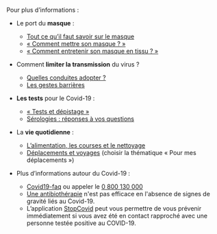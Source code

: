Pour plus d’informations :

* Le port du **masque** :
  * [Tout ce qu’il faut savoir sur le masque](https://solidarites-sante.gouv.fr/IMG/pdf/affiche_masque_mode_d_emploi.pdf)
  * [« Comment mettre son masque ? »](https://www.youtube.com/watch?v=1bEzmzdHvJw)
  * [« Comment entretenir son masque en tissu ? »](https://www.youtube.com/watch?v=ZoryOURBGkE)

* Comment **limiter la transmission** du virus ?
  * [Quelles conduites adopter ?](https://solidarites-sante.gouv.fr/IMG/pdf/fiche_grand_public.pdf)
  * [Les gestes barrières](https://solidarites-sante.gouv.fr/IMG/pdf/affiche_gestes_barriere.pdf)


* **Les tests** pour le Covid-19 :
  * [« Tests et dépistage »](https://www.gouvernement.fr/info-coronavirus/tests-et-depistage)
  * [Sérologies : réponses à vos questions](https://solidarites-sante.gouv.fr/soins-et-maladies/maladies/maladies-infectieuses/coronavirus/tout-savoir-sur-la-covid-19/article/les-serologies-reponses-a-vos-questions)

* La **vie quotidienne** :
  * [L’alimentation, les courses et le nettoyage](https://www.anses.fr/fr/content/coronavirus-alimentation-courses-nettoyage-les-recommandations-de-l%E2%80%99anses)
  * [Déplacements et voyages](https://www.gouvernement.fr/info-coronavirus#questions__reponses) (choisir la thématique « Pour mes déplacements »)

* Plus d’informations autour du Covid-19 :
  * [Covid19-faq](https://www.covid19-faq.fr/) ou appeler le [0 800 130 000](tel:+33800130000)
  * [Une antibiothérapie](https://sante.fr/antibiomalin) n'est pas efficace en l'absence de signes de gravité liés au Covid-19.
  * L’application [StopCovid](https://www.gouvernement.fr/info-coronavirus/stopcovid) peut vous permettre de vous prévenir immédiatement si vous avez été en contact rapproché avec une personne testée positive au COVID-19.
